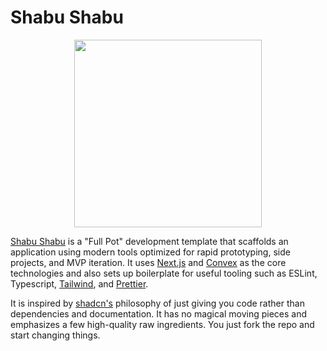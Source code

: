 # Shabu Shabu

<p align="center">
  <img src="https://i.imgur.com/7D6gN6Q.png" width="300">
</p>

[Shabu Shabu](https://shabu-shabu.theory-a.com/) is a "Full Pot" development template that scaffolds an application using modern tools optimized for rapid prototyping, side projects, and MVP iteration. It uses [Next.js](https://nextjs.org/) and [Convex](https://www.convex.dev/) as the core technologies and also sets up boilerplate for useful tooling such as ESLint, Typescript, [Tailwind](https://tailwindcss.com/), and [Prettier](https://ui.shadcn.com/).

It is inspired by [shadcn's](https://prettier.io/) philosophy of just giving you code rather than dependencies and documentation. It has no magical moving pieces and emphasizes a few high-quality raw ingredients. You just fork the repo and start changing things.


